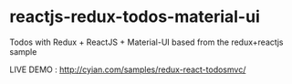 # reactjs-redux-todos-material-ui
Todos with Redux + ReactJS + Material-UI based from the redux+reactjs sample

LIVE DEMO : http://cyian.com/samples/redux-react-todosmvc/

